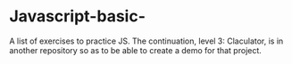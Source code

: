 # Javascript-basic-
A list of exercises to practice JS. The continuation, level 3: Claculator, is in another repository so as to be able to create a demo for that project. 
